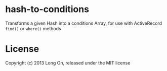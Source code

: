 # hash-to-conditions

Transforms a given Hash into a conditions Array, for use with ActiveRecord `find()` or `where()` methods



# License

Copyright (c) 2013 Long On, released under the MIT license

